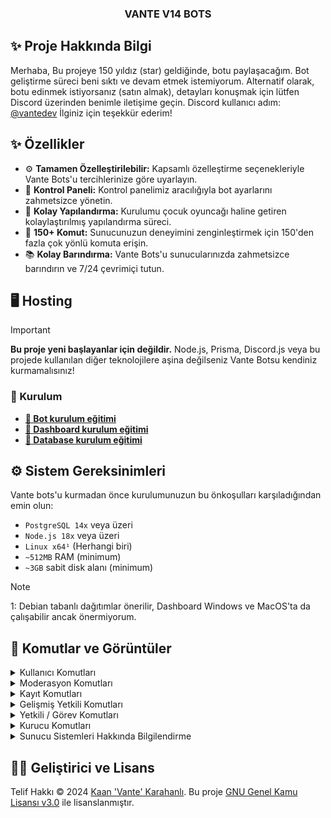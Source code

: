 <p align="center">
  <h3 align="center">VANTE V14 BOTS</h3>
</p>

## ✨ Proje Hakkında Bilgi

Merhaba, Bu projeye 150 yıldız (star) geldiğinde, botu paylaşacağım. Bot geliştirme süreci beni sıktı ve devam etmek istemiyorum. Alternatif olarak, botu edinmek istiyorsanız (satın almak), detayları konuşmak için lütfen Discord üzerinden benimle iletişime geçin. Discord kullanıcı adım: [@vantedev](https://discord.com/users/1205649213539749958) İlginiz için teşekkür ederim!

## ✨ Özellikler

- ⚙️ **Tamamen Özelleştirilebilir:** Kapsamlı özelleştirme seçenekleriyle Vante Bots'u tercihlerinize göre uyarlayın.
- 🌆 **Kontrol Paneli:** Kontrol panelimiz aracılığıyla bot ayarlarını zahmetsizce yönetin.
- 📝 **Kolay Yapılandırma:** Kurulumu çocuk oyuncağı haline getiren kolaylaştırılmış yapılandırma süreci.
- 💯 **150+ Komut:** Sunucunuzun deneyimini zenginleştirmek için 150'den fazla çok yönlü komuta erişin.
- 📚 **Kolay Barındırma:** Vante Bots'u sunucularınızda zahmetsizce barındırın ve 7/24 çevrimiçi tutun.

## 🖥️ Hosting

> [!IMPORTANT]
> **Bu proje yeni başlayanlar için değildir.** Node.js, Prisma, Discord.js veya bu projede kullanılan diğer teknolojilere aşina değilseniz Vante Botsu kendiniz kurmamalısınız!

### 📝 Kurulum

- **[🤖 Bot kurulum eğitimi](/docs/bot/README.md)**
- **[🔩 Dashboard kurulum eğitimi](/docs/dashboard/README.md)**
- **[📝 Database kurulum eğitimi](/docs/database/README.md)**

## ⚙️ Sistem Gereksinimleri

Vante bots'u kurmadan önce kurulumunuzun bu önkoşulları karşıladığından emin olun:

- `PostgreSQL 14x` veya üzeri
- `Node.js 18x` veya üzeri
- `Linux x64¹` (Herhangi biri)
- `~512MB` RAM (minimum)
- `~3GB` sabit disk alanı (minimum)

> [!NOTE]
> 1: Debian tabanlı dağıtımlar önerilir, Dashboard Windows ve MacOS'ta da çalışabilir ancak önermiyorum.

## 🍭 Komutlar ve Görüntüler
<details>
  <summary>Kullanıcı Komutları</summary>

  - **afk** `<sebep>` → AFK moduna geçersiniz ve sebep belirtirsiniz.
  - **avatar** `<Kullanıcı>` → Belirtilen kullanıcının profil fotoğrafını gösterir.
  - **banner** `<Kullanıcı>` → Belirtilen kullanıcının banner görüntüsünü gösterir.
  - **booster** `<Nick>` → Sunucu için yeni bir booster ismi belirler.
  - **cihaz** `<Kullanıcı>` → Kullanıcının hangi cihazdan bağlandığını gösterir.
  - **git** `<Kullanıcı>` → Belirtilen kullanıcıya hızlıca gidersiniz.
  - **yardım** `[komut]` → Belirtilen komut hakkında yardım bilgisi sağlar.
  - **kb** `<Kullanıcı>` → Belirtilen kullanıcı hakkında kısa bilgi verir.
  - **çek** `<Kullanıcı>` → Belirtilen kullanıcıyı bulunduğunuz ses kanalına çekersiniz.
  - **ship** `[Kullanıcı]` → İki kullanıcı arasında uyum testi yapar.
  - **spotify** `<Kullanıcı>` → Kullanıcının Spotify dinleme bilgisini gösterir.
  - **nerede** `<Kullanıcı>` → Belirtilen kullanıcının hangi kanalda olduğunu gösterir.
  - **arkadaşlarım** → Sunucudaki arkadaşlarınızı listeler.
  - **invite** `<Kullanıcı>` → Belirtilen kullanıcının davetlerini gösterir.
  - **rstat** `<Rol>` → Belirtilen roldeki üyelerin istatistiklerini gösterir.
  - **stat** `[Kullanıcı]` → Belirtilen kullanıcının istatistiklerini gösterir.
  - **top** → Sunucudaki mesaj/ses/yayın/kamera/davet/register sıralamalarını gösterir

| Komut                  | Görsel                                                                                                 |
| ---------------------- | ------------------------------------------------------------------------------------------------------ |
| **spotify**            | ![image](https://github.com/user-attachments/assets/2c48987d-b872-4284-919f-88c86d47ca56)              |
| **ship**               | ![image](https://github.com/user-attachments/assets/4216d66a-4ed3-4cac-bd5b-b82503e91256)              |
| **ship ertu**          | ![image](https://github.com/user-attachments/assets/a7a54c0e-0b71-4d0b-82a4-7e38cc921173)              |
| **stat**               | ![image](https://github.com/user-attachments/assets/a338861e-619a-48f9-b1c8-a78c52897b08)              |
| **rstat**              | ![image](https://github.com/user-attachments/assets/62e857b7-8be8-405e-a045-df16a302034f)              |
| **invite**             | ![image](https://github.com/user-attachments/assets/95af730a-9943-4d52-9920-b7cbee8aedba)              |
| **arkadaşlarım**       | ![image](https://github.com/user-attachments/assets/43ba8766-7c70-471e-a777-c0678729a896)              |
| **top**                | ![image](https://github.com/user-attachments/assets/037571c0-3399-410e-acd6-b646edbb91b9)              |

</details>

<details>
  <summary>Moderasyon Komutları</summary>

  - **aktifcezalar** `<@kullanıcı>` → Belirtilen kullanıcının aktif cezalarını gösterir.
  - **banbilgi** `<kullanıcı>` → Kullanıcının ban bilgilerini gösterir.
  - **SicilTemizle** `<@kullanıcı>` → Belirtilen kullanıcının sicilini temizler.
  - **sicil** `<@kullanıcı>` → Kullanıcının geçmiş cezalarını görüntüler.
  - **etkinlik-cezalı** `<@Üye/ID> [süre] [sebep]` → Üyeyi etkinliklerden men eder.
  - **reklam** `[kullanıcı]` → Kullanıcıyı reklam yaptığı için cezalandırır.
  - **ban** `<kullanıcı> [sebep]` → Belirtilen kullanıcıyı sunucudan banlar.
  - **mute** `<kullanıcı> [süre] [sebep]` → Kullanıcıyı süreli olarak sessize alır.
  - **forceban** `<kullanıcı> [sebep]` → Kullanıcıyı zorunlu olarak sunucudan banlar.
  - **jail** `<kullanıcı> [süre] [sebep]` → Kullanıcıyı belirtilen süre boyunca cezalıya atar.
  - **stream-cezalı** `<@Üye/ID> [süre] [sebep]` → Üyeyi yayın yapmaktan men eder.
  - **vmute** `<kullanıcı> [süre] [sebep]` → Kullanıcıyı sesli kanallarda sessize alır.
  - **af** `<kullanıcı>` → Kullanıcıyı AF moduna alır.
  - **uyarı** `@kullanıcı` → Kullanıcıya uyarı verir.

| Komut                  | Görsel                                                                                                 |
| ---------------------- | ------------------------------------------------------------------------------------------------------ |
| **af**                 | ![image](https://github.com/user-attachments/assets/8e2c7e52-aed7-460a-8741-2f9df0a8723b)              |
| **aktifcezalar**       | ![image](https://github.com/user-attachments/assets/6898a2f9-c79d-4773-bfe6-3325f9da0223)              |
| **Sicil**              | ![image](https://github.com/user-attachments/assets/a7e2d4b4-c6e7-4c2c-b5e6-ecb335156b4b)              |
| **Sicil Extra**        | ![image](https://github.com/user-attachments/assets/cbb4a0a2-673f-4cd1-98d6-a8bdbe73f467)              |
| **Ceza Text**          | ![image](https://github.com/user-attachments/assets/4058330c-3378-46ff-8e0b-d552c5ef18b2)              |
| **Ceza Log**           | ![image](https://github.com/user-attachments/assets/f6f36186-f678-4bff-95d3-948ef4fbdf44)              |
| **Dm Log**             | ![image](https://github.com/user-attachments/assets/4a2fe8ce-88b9-48d1-b47b-f792462ecdc0)              |
| **Bitiş Log**          | ![image](https://github.com/user-attachments/assets/6790f7dd-fb30-4d92-9198-3bae315feb6f)              |

</details>

<details>
  <summary>Kayıt Komutları</summary>

  - **cinsiyet** `<Kullanıcı>` → Belirtilen kullanıcının cinsiyetini ayarlar.
  - **isim** `<Kullanıcı> <İsim> <Yaş>` → Kullanıcının ismini ve yaşını değiştirir.
  - **isimler** `<@Üye/ID>` → Kullanıcının geçmiş isimlerini listeler.
  - **teyitlerim** `<@Üye/ID>` → Belirtilen kullanıcının kayıt teyitlerini gösterir.
  - **register** `<Kullanıcı/ID> <İsim> <Yaş>` → Kullanıcıyı sunucuda kayıt eder.
  - **ks** `<Kullanıcı/ID> [sebep]` → Kullanıcıyı kayıtsız yapar.
  - **unsuspect** `<Kullanıcı/ID>` → Kullanıcının şüpheli rolünü kaldırır.

| Komut                  | Görsel                                                                                                 |
| ---------------------- | ------------------------------------------------------------------------------------------------------ |
| **Hoşgeldin Mesajı**   | ![image](https://github.com/user-attachments/assets/5ba5065c-b9bd-49ab-82ca-5993baffe25c)              |
| **Kayıt Komutu**       | ![image](https://github.com/user-attachments/assets/e593c21d-f21d-4ad0-8937-04bba01c9c61)              |
| **Extra**              | ![image](https://github.com/user-attachments/assets/d9df5cea-f758-4a18-90e3-238c96767f47)              |
| **İsimler**            | ![image](https://github.com/user-attachments/assets/9adf1c62-2f43-486b-8ee0-5e2385aa8181)              |
| **teyitlerim**         | ![image](https://github.com/user-attachments/assets/71c3445b-37b6-44af-b1b7-71d52dcab1cf)              |

</details>

<details>
  <summary>Gelişmiş Yetkili Komutları</summary>

  - **muteall** → Sunucudaki tüm kullanıcıları sessize alır.
  - **transport** `<menüden kanal seç>` → Kullanıcıları seçilen kanala taşır.
  - **banlist** → Sunucudaki banlanan kullanıcıların listesini gösterir.
  - **sil** `[kullanıcı id] <mesaj sayısı>` → Belirtilen kullanıcının belirli sayıda mesajını siler.
  - **dağıt** → Rol veya ödül dağıtımı yapar.
  - **emojiekle** `<emoji> <isim>` → Yeni bir emoji ekler ve isimlendirir.
  - **giveaway** `<süre (10m)> <kazanan sayısı (1)> <ödül>` → Çekiliş başlatır.
  - **gsil** `<çekiliş mesaj id>` → Belirtilen çekilişi siler.
  - **gedit** `<çekiliş mesaj id> <süre (10m)> <kazanan sayısı (1)> <ödül>` → Mevcut bir çekilişi düzenler.
  - **grerol** → Çekilişte yeniden kazanan belirler.
  - **say** → Sunucudaki kullanıcı sayısını gösterir.
  - **lock** → Kanalı kilitler ve mesaj gönderimini kapatır.
  - **roldenetim** `<rol>` → Belirtilen rolün denetimini yapar.
  - **rollog** `<kullanıcı>` → Kullanıcının rol geçmişini gösterir.
  - **rol** `<kullanıcı>` → Kullanıcıya belirli bir rol verir veya rolünü alır.
  - **snipe** `[kanal/kullanıcı]` → Silinen son mesajı görüntüler.
  - **ysay** → Sunucudaki yetkililerin sayısını gösterir.
  - **taşı** `<kullanıcı>` → Kullanıcıyı başka bir kanala taşır.
  - **vlog** `<kullanıcı>` → Kullanıcının ses kanalı geçmişini görüntüler.

| Komut                  | Görsel                                                                                                 |
| ---------------------- | ------------------------------------------------------------------------------------------------------ |
| **Giveaway**           | ![image](https://github.com/user-attachments/assets/82835634-5c0a-4c84-b497-a293b0a62300)              |
| **say** (canlı)        | ![image](https://github.com/user-attachments/assets/b51ddb52-6b45-4c6e-8a28-bbbc91be2cb3)              |
| **roldenetim**         | ![image](https://github.com/user-attachments/assets/c95d58af-94d9-4a93-ba3e-aa08c913549c)              |
| **rol**                | ![image](https://github.com/user-attachments/assets/3e14ff83-c578-4af3-92fb-414458709817)              |
| **vlog**               | ![image](https://github.com/user-attachments/assets/5d821570-9a0f-4532-a3ea-9a76c287ac8f)              |

</details>

<details>
  <summary>Yetkili / Görev Komutları</summary>

  - **rozet** → Yetkilinin rozetini görüntüler.
  - **mazeret** `<@kullanıcı> <süre> <sebep>` → Belirtilen kullanıcı için mazeret kaydı oluşturur.
  - **not** → Yetkiliye bir not ekler.
  - **oryantasyon** `<Yetkili>` → Yeni yetkililer için oryantasyon başlatır.
  - **puan** `[kullanıcı]` → Kullanıcının puanını görüntüler veya değiştirir.
  - **return** `<Kullanıcı>` → Görevine dönmesi için kullanıcıyı geri çağırır.
  - **sorunçöz** `[kullanıcı]` → Belirtilen kullanıcının sorununu çözmek için görev başlatır.
  - **yetkililerim** → Yetkili yaptıgınız kullanıcıların listesini görüntüler.
  - **ybilgi** `<@kullanıcı>` → Belirtilen yetkili hakkında bilgi sağlar.
  - **taglı** `<@kullanıcı>` → Kullanıcıyı taglı rolüne ekler.
  - **taglılarım** → Yetkili olarak tagladığınız kullanıcıları listeler.
  - **yt** `<@kullanıcı>` → Belirtilen kullanıcıyı yetkili yapar veya yetkiliyse yetkisini yükseltir/düşürür.

| Komut                  | Görsel                                                                                                 |
| ---------------------- | ------------------------------------------------------------------------------------------------------ |
| **Sorumluluk Paneli**  | ![image](https://github.com/user-attachments/assets/17010369-8b72-4ccc-8527-157fee5574f8)              |
| **Görev Paneli**       | ![image](https://github.com/user-attachments/assets/38dff932-b6bc-4c31-b31c-8f400dbec90a)              |
| **Görev Seçme**        | ![image](https://github.com/user-attachments/assets/dea26fd7-66b9-4a44-b577-d9250729e609)              |
| **Rozet**              | ![image](https://github.com/user-attachments/assets/897e221a-323e-4ddd-8203-f4f338816ca2)              |
| **Puan** (1. Sayfa)    | ![image](https://github.com/user-attachments/assets/2423258d-efce-4570-9664-9acf9836468c)              |
| **Puan** (2. Sayfa)    | ![image](https://github.com/user-attachments/assets/e5e1bbc2-641a-480c-a156-934270e3a7eb)              |

</details>

<details>
  <summary>Kurucu Komutları</summary>

  - **bonus** → Yetkiliye bonus puan verir veya görüntüler.
  - **özelkomut** → Sunucuya özel bir komut ekler veya düzenler.
  - **otorol** `<menüden işlem seçin>` → Sunucu için otomatik rol verme ayarlamaları yapar.
  - **toplantı** → Sunucu için toplantı başlatır.
  - **fastlogin** → Sunucuda panel acar bu paneli kullananlar bot hesap olmadığını doğrulayıp sunucuda gerekli rollerini alabilirler
  - **secretroom** → Sunucuda özel oda panelini açar.
  - **leaderboard** → Sunucudaki sıralamayı görüntüler.
  - **memberpanel** → Üye yönetim panelini açar.
  - **kısayollar** → Sunucu kısayollarını gösterir.
  - **streamerpanel** → Yayıncı yönetim panelini açar.
  - **görevpanel** → Görev yönetim panelini açar.
  - **ayarlar** → Sunucu komut ayarlarını yönetir.
  - **setup** → Sunucuyu kurarsınız.
  - **ekip** → Ekip yönetim işlemlerini gerçekleştirir.
  - **yaz** `<yazılacak şey>` → Belirtilen mesajı yazar.

| Komut                    | Görsel                                                                                                 |
| ------------------------ | ------------------------------------------------------------------------------------------------------ |
| **Otorol**               | ![image](https://github.com/user-attachments/assets/42a20f46-b6ef-47cf-8dcc-1492427e9ce5)              |
| **Fastlogin**            | ![image](https://github.com/user-attachments/assets/dd1160ce-e051-48bb-ad4f-fd56952d09f7)              |
| **Leaderboard**          | ![image](https://github.com/user-attachments/assets/deb61cb2-25aa-4d86-8b63-c3894c62bce4)              |
| **Memberpanel**          | ![image](https://github.com/user-attachments/assets/e8484dae-26b0-4f21-85d7-1c499d0964ff)              |
| **Kısayollar**           | ![image](https://github.com/user-attachments/assets/ab6793a6-7b85-44d2-90ac-6d226d1f1224)              |
| **Streamerpanel**        | ![image](https://github.com/user-attachments/assets/88f377c9-8ff9-4279-b472-7461e07abce5)              |
| **Görevpanel**           | ![image](https://github.com/user-attachments/assets/b1e176af-99ad-4f89-a431-9593a2af1516)              |
| **Ayarlar**              | ![image](https://github.com/user-attachments/assets/24bb25b2-d56d-405b-b81f-9027274d3be7)              |
| **Ayarlar Seçim**        | ![image](https://github.com/user-attachments/assets/129d0857-4f65-4543-b5ce-0c9ce86d89ff)              |
| **Setup**                | ![image](https://github.com/user-attachments/assets/ae0e8daa-6838-484f-ba54-624758eefd70)              |
| **Secretroom**           | ![image](https://github.com/user-attachments/assets/5e4b8069-e504-4d79-b69b-16f2f81ee8f1)              |
| **Secretroom** (Yönetim) | ![image](https://github.com/user-attachments/assets/df24f47d-9aa1-4770-9740-7c3596e7e07e)              |

</details>

<details>
  <summary>Sunucu Sistemleri Hakkında Bilgilendirme</summary>

  **Sunucunuzun verimliliğini ve kullanıcı deneyimini artırmak için bir dizi gelişmiş sistem devreye alınmıştır. İşte bu sistemler hakkında detaylı bilgiler:**

  - **Üye Kayıt Sistemi**: Sunucuya yeni katılan üyelerin hızlı ve sorunsuz bir şekilde kaydolmasını sağlar. Kullanıcıların sisteme dahil edilmesi bu süreçle yönetilir.
  
  - **İsim Zorunluluğu**: Üyelerin kayıt olurken gerçek isimlerini girmelerini zorunlu hale getirir. Bu sayede sunucuda düzen ve güven sağlanır.
  
  - **Yaş Doğrulama**: Üyeler, sunucuya kaydolurken yaşlarını belirtmek zorundadır. Bu sistem, yaş sınırlarını denetleyerek sunucunun hedef kitlesine uygun üyelerin kabul edilmesini sağlar.

  - **Etiketli Üye Alımı**: Sunucuya katılmak için belirli bir etikete sahip olma zorunluluğu getirir. Bu, sunucunun belirli bir topluluk veya rol grubu için özelleştirilmesine olanak tanır.
  
  - **Otomatik İsim Düzenleme**: Yeni katılan üyelerin isimlerini, sunucunun kurallarına ve standartlarına uygun olarak otomatik düzenler. Sunucu içinde bir isim standardı sağlar.
  
  - **Yaş Sınırı Uygulaması**: Minimum yaş sınırının altındaki üyeleri belirleyerek onlara uygun yaptırımlar uygulayan bir sistemdir. Bu, sunucuda istenmeyen davranışları azaltır.

  - **Otomatik Ceza Sistemi**: Üyelerin belirli sayıda uyarı alması durumunda otomatik olarak cezalandırılmasını sağlar. Moderasyon yükünü azaltan bu sistem, cezaların adil bir şekilde dağıtılmasını garanti eder.
  
  - **Otomatik Kayıt**: Daha önce kayıt olmuş üyeleri sunucuya yeniden katıldıklarında otomatik olarak tanır ve kaydeder. Kullanıcıların tekrar kayıt olma zorunluluğunu ortadan kaldırır.

  - **Alternatif Ceza Alanı (Underworld)**: Üyeleri yasaklama yerine "Underworld" adlı alternatif bir ceza alanına gönderir. Bu alan, yasaklama öncesi son bir uyarı niteliği taşır.
  
  - **Görsel İstatistikler**: Üyelerin istatistiklerini çekici ve etkileyici görsellerle sunar. Sunucu içinde başarıları vurgulamak ve üyeleri motive etmek için harika bir sistemdir.
  
  - **Buttonlu İstatistikler**: Üyelerin istatistiklerini interaktif butonlar aracılığıyla sunar. Kullanıcı dostu bir arayüzle kolayca bilgiye erişimi sağlar.

  - **Görsel Sıralamalar**: Sunucu içindeki en iyi performans gösteren üyeleri görsel sıralamalarla gösterir. Bu, rekabeti teşvik eden motive edici bir sistemdir.
  
  - **Avatarlı Sıralama**: Görsel sıralamalara ek olarak, üyelerin profil fotoğraflarını da gösterir. Daha kişiselleştirilmiş ve görsel açıdan zengin bir sıralama sunar.

  - **İltifat Sistemi**: Aktif üyeleri motive edici mesajlarla ödüllendirir. Sunucu içindeki pozitif enerjiyi artırmaya yönelik bir sistemdir.
  
  - **Oy Hatırlatıcı**: Üyelere, sunucuyu desteklemek için oy kullanmalarını nazik bir şekilde hatırlatan bir sistemdir. Bu sayede topluluğun oy etkinliği artar.
  
  - **Kademeli Uyarı Rolleri**: Üyelerin aldığı uyarıların sayısına göre çeşitli uyarı rolleri atar. Bu roller, kullanıcıların geçmiş cezalarını ve statülerini yansıtır.

  - **Kademeli Seviye Rolleri**: Üyelerin seviye atladıkça belirli roller kazanmasını sağlayan bir sistemdir. Seviye ilerlemelerini göstermek için kullanılır ve üyeleri daha fazla aktif olmaya teşvik eder.

  | Log Kanalları            | Görsel                                                                                                 |
  | ------------------------ | ------------------------------------------------------------------------------------------------------ |
  | **Guard**                | ![image](https://github.com/user-attachments/assets/fe8fd7e5-79c6-489d-8ce7-0a62cd757c91)              |
  | **Chat Guard**           | ![image](https://github.com/user-attachments/assets/7a3e260c-24b8-4d51-9e66-ce4e4fcbb0f6)              |
  | **Server/Sunucu**        | ![image](https://github.com/user-attachments/assets/7f396a57-9268-4b11-9526-58915986ba7c)              |
  | **Streamer**             | ![image](https://github.com/user-attachments/assets/0b56b665-9055-444e-a8bc-ba4745ea3875)              |
  | **Başvuru**              | ![image](https://github.com/user-attachments/assets/ffc334b8-ed0e-4c68-b75c-3d559155076c)              |
  | **Family**               | ![image](https://github.com/user-attachments/assets/c2c72209-ec15-4be1-bc3b-00089d441d62)              |
  | **Mesaj**                | ![image](https://github.com/user-attachments/assets/ebb3af97-d91c-46ee-a4f7-ac6902d5d820)              |
  | **Ses**                  | ![image](https://github.com/user-attachments/assets/8f5f7dc7-80e6-4d8a-ad37-183e8ac7653c)              |
  | **Role**                 | ![image](https://github.com/user-attachments/assets/a61850fd-2a9a-4778-b6a2-f78a9e874e36)              |
  | **Staff**                | ![image](https://github.com/user-attachments/assets/a659069a-a490-4eb7-bf08-f841c86df49a)              |
  | **Orientation**          | ![image](https://github.com/user-attachments/assets/ceb58787-5fbf-48d1-9d4e-9265dee9a972)              |
  | **Cezalar**              | ![image](https://github.com/user-attachments/assets/8f6863e0-6942-4c10-83bf-727735fedfce)              |

</details>

## 🐻‍❄️ Geliştirici ve Lisans

Telif Hakkı © 2024 [Kaan 'Vante' Karahanlı](https://github.com/vante-dev). Bu proje [GNU Genel Kamu Lisansı v3.0](https://github.com/vante-dev/Vante-Bots/blob/main/LICENSE) ile lisanslanmıştır.

